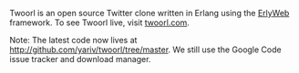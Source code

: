 Twoorl is an open source Twitter clone written in Erlang using the [ErlyWeb](http://erlyweb.org) framework. To see Twoorl live, visit [twoorl.com](http://twoorl.com).

Note: The latest code now lives at http://github.com/yariv/twoorl/tree/master. We still use the Google Code issue tracker and download manager.